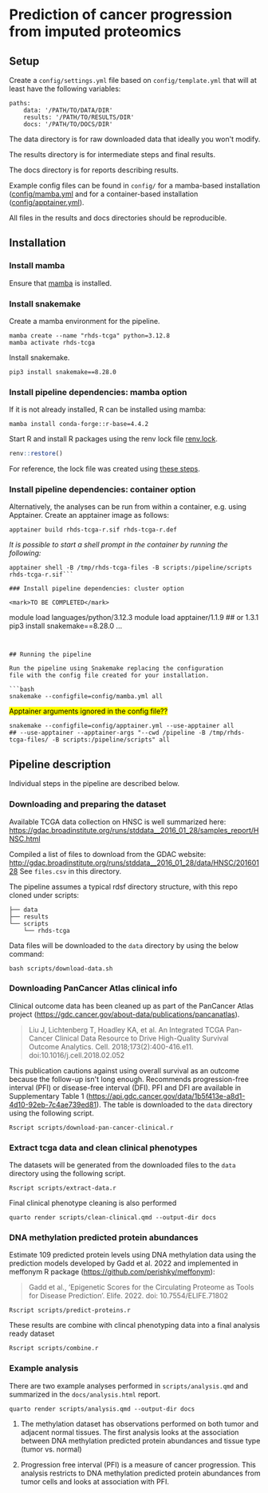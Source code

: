 # Prediction of cancer progression from imputed proteomics

## Setup

Create a `config/settings.yml` file based on `config/template.yml` that
will at least have the following variables:

```
paths:
    data: '/PATH/TO/DATA/DIR'
    results: '/PATH/TO/RESULTS/DIR'
    docs: '/PATH/TO/DOCS/DIR'
```

The data directory is for raw downloaded data that ideally you won't modify.

The results directory is for intermediate steps and final results.

The docs directory is for reports describing results. 

Example config files can be found in `config/`
for a mamba-based installation ([config/mamba.yml](config/mamba.yml)
and for a container-based installation ([config/apptainer.yml](config/apptainer.yml)).

All files in the results and docs directories should be reproducible.

## Installation

### Install mamba

Ensure that [mamba](readme-mamba.md) is installed.

### Install snakemake

Create a mamba environment for the pipeline.

```
mamba create --name "rhds-tcga" python=3.12.8
mamba activate rhds-tcga
```

Install snakemake.

```
pip3 install snakemake==8.28.0
```

### Install pipeline dependencies: mamba option

If it is not already installed, R can be installed using mamba:

```
mamba install conda-forge::r-base=4.4.2
```

Start R and install R packages using the
renv lock file [renv.lock](renv.lock).

```R
renv::restore()
```

For reference, the lock file was created using
[these steps](readme-renv.md).

### Install pipeline dependencies: container option

Alternatively, the analyses can be run from within a container,
e.g. using Apptainer. 
Create an apptainer image as follows:

```
apptainer build rhds-tcga-r.sif rhds-tcga-r.def
```

*It is possible to start a shell prompt in the container by running the following:*

```
apptainer shell -B /tmp/rhds-tcga-files -B scripts:/pipeline/scripts rhds-tcga-r.sif```

### Install pipeline dependencies: cluster option

<mark>TO BE COMPLETED</mark>

```
module load languages/python/3.12.3
module load apptainer/1.1.9 ## or 1.3.1
pip3 install snakemake==8.28.0
...
```


## Running the pipeline

Run the pipeline using Snakemake replacing the configuration
file with the config file created for your installation.

```bash
snakemake --configfile=config/mamba.yml all
```

<mark>Apptainer arguments ignored in the config file??</mark>

```
snakemake --configfile=config/apptainer.yml --use-apptainer all
## --use-apptainer --apptainer-args "--cwd /pipeline -B /tmp/rhds-tcga-files/ -B scripts:/pipeline/scripts" all
```

## Pipeline description

Individual steps in the pipeline are described below.

### Downloading and preparing the dataset

Available TCGA data collection on HNSC is well summarized here:
https://gdac.broadinstitute.org/runs/stddata__2016_01_28/samples_report/HNSC.html

Compiled a list of files to download from the GDAC website:
http://gdac.broadinstitute.org/runs/stddata__2016_01_28/data/HNSC/20160128
See `files.csv` in this directory.

The pipeline assumes a typical rdsf directory structure, with this repo
cloned under scripts:

```
├── data
├── results
└── scripts
    └── rhds-tcga
```

Data files will be downloaded to the `data` directory by using the 
below command:

```
bash scripts/download-data.sh
```

### Downloading PanCancer Atlas clinical info

Clinical outcome data has been cleaned up as part of the
PanCancer Atlas project
(https://gdc.cancer.gov/about-data/publications/pancanatlas).

> Liu J, Lichtenberg T, Hoadley KA, et al. An Integrated TCGA Pan-Cancer
> Clinical Data Resource to Drive High-Quality Survival Outcome
> Analytics. Cell. 2018;173(2):400-416.e11. doi:10.1016/j.cell.2018.02.052

This publication cautions against using overall survival as an outcome
because the follow-up isn't long enough.
Recommends progression-free interval (PFI) or
disease-free interval (DFI).
PFI and DFI are available in Supplementary Table 1
(https://api.gdc.cancer.gov/data/1b5f413e-a8d1-4d10-92eb-7c4ae739ed81).
The table is downloaded to the `data` directory
using the following script.

```
Rscript scripts/download-pan-cancer-clinical.r
```

### Extract tcga data and clean clinical phenotypes

The datasets will be generated
from the downloaded files to the `data` directory
using the following script.

```
Rscript scripts/extract-data.r
```

Final clinical phenotype cleaning is also performed

```
quarto render scripts/clean-clinical.qmd --output-dir docs
```

### DNA methylation predicted protein abundances

Estimate 109 predicted protein levels using DNA methylation data
using the prediction models developed by Gadd et al. 2022 and 
implemented in meffonym R package (https://github.com/perishky/meffonym):

> Gadd et al., ‘Epigenetic Scores for the Circulating Proteome as Tools for 
> Disease Prediction’. Elife. 2022. doi: 10.7554/ELIFE.71802

```
Rscript scripts/predict-proteins.r
```

These results are combine with clincal phenotyping data into
a final analysis ready dataset

```
Rscript scripts/combine.r
```

### Example analysis 

There are two example analyses performed in `scripts/analysis.qmd` and 
summarized in the `docs/analysis.html` report.

```
quarto render scripts/analysis.qmd --output-dir docs
```

1. The methylation dataset has observations performed on both tumor and 
adjacent normal tissues. The first analysis looks at the association between
DNA methylation predicted protein abundances and tissue type (tumor vs. normal)

2. Progression free interval (PFI) is a measure of cancer progression. This
analysis restricts to DNA methylation predicted protein abundances from tumor
cells and looks at association with PFI.
